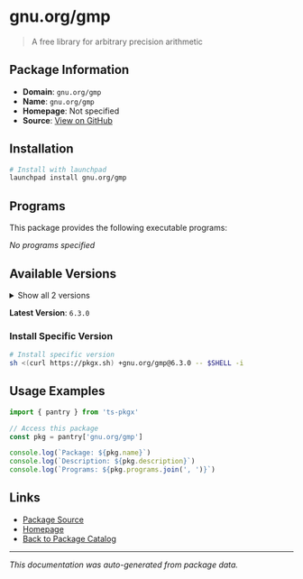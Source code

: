 # gnu.org/gmp

> A free library for arbitrary precision arithmetic

## Package Information

- **Domain**: `gnu.org/gmp`
- **Name**: `gnu.org/gmp`
- **Homepage**: Not specified
- **Source**: [View on GitHub](https://github.com/pkgxdev/pantry/tree/main/projects/gnu.org/gmp/package.yml)

## Installation

```bash
# Install with launchpad
launchpad install gnu.org/gmp
```

## Programs

This package provides the following executable programs:

*No programs specified*

## Available Versions

<details>
<summary>Show all 2 versions</summary>

- `6.3.0`, `6.2.1`

</details>

**Latest Version**: `6.3.0`

### Install Specific Version

```bash
# Install specific version
sh <(curl https://pkgx.sh) +gnu.org/gmp@6.3.0 -- $SHELL -i
```

## Usage Examples

```typescript
import { pantry } from 'ts-pkgx'

// Access this package
const pkg = pantry['gnu.org/gmp']

console.log(`Package: ${pkg.name}`)
console.log(`Description: ${pkg.description}`)
console.log(`Programs: ${pkg.programs.join(', ')}`)
```

## Links

- [Package Source](https://github.com/pkgxdev/pantry/tree/main/projects/gnu.org/gmp/package.yml)
- [Homepage](#)
- [Back to Package Catalog](../../../package-catalog.md)

---

*This documentation was auto-generated from package data.*
